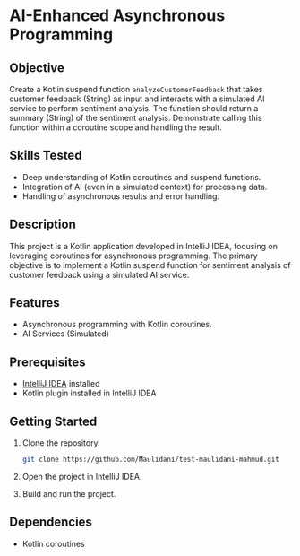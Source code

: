 # AI-Enhanced Asynchronous Programming

## Objective

Create a Kotlin suspend function `analyzeCustomerFeedback` that takes customer feedback (String) as input and interacts with a simulated AI service to perform sentiment analysis. The function should return a summary (String) of the sentiment analysis. Demonstrate calling this function within a coroutine scope and handling the result.

## Skills Tested

- Deep understanding of Kotlin coroutines and suspend functions.
- Integration of AI (even in a simulated context) for processing data.
- Handling of asynchronous results and error handling.

## Description

This project is a Kotlin application developed in IntelliJ IDEA, focusing on leveraging coroutines for asynchronous programming. The primary objective is to implement a Kotlin suspend function for sentiment analysis of customer feedback using a simulated AI service.

## Features

- Asynchronous programming with Kotlin coroutines.
- AI Services (Simulated)

## Prerequisites

- [IntelliJ IDEA](https://www.jetbrains.com/idea/) installed
- Kotlin plugin installed in IntelliJ IDEA

## Getting Started

1. Clone the repository.
    ```bash
    git clone https://github.com/Maulidani/test-maulidani-mahmud.git
    ```

2. Open the project in IntelliJ IDEA.
3. Build and run the project.

## Dependencies

- Kotlin coroutines

